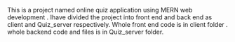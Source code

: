 This is a project named online quiz application using MERN web development .
Ihave divided the project into front end and back end as client and Quiz_server respectively.
Whole front end code is in client folder .
whole backend code and files is in Quiz_server folder.
